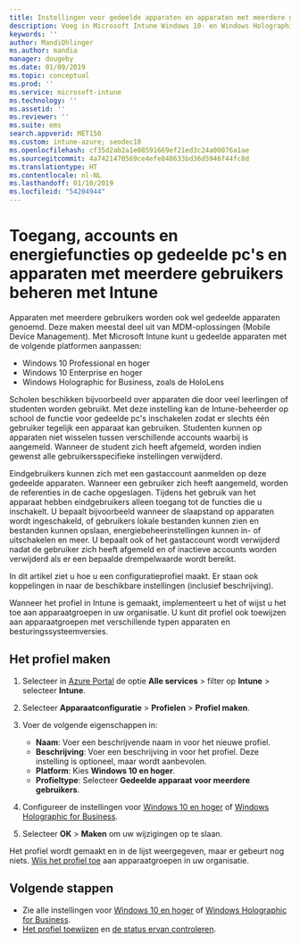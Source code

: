 ```yaml
---
title: Instellingen voor gedeelde apparaten en apparaten met meerdere gebruikers in Microsoft Intune - Azure | Microsoft Docs
description: Voeg in Microsoft Intune Windows 10- en Windows Holographic for Business-apparaten toe die worden gedeeld of door meerdere gebruikers worden gebruikt, en gebruik deze. Bekijk een lijst met alle instellingen en wat deze betekenen op de apparaten, inclusief Microsoft HoloLens. Beheer gastaccounts, beheer accounts, verwijder inactieve accounts, geef toestemming voor of blokkeer opslaan in lokale opslag, stel energie- en slaapopties in, kies wanneer updates worden geïnstalleerd en gebruik apparaten in onderwijsomgevingen in een apparaatconfiguratieprofiel.
keywords: ''
author: MandiOhlinger
ms.author: mandia
manager: dougeby
ms.date: 01/09/2019
ms.topic: conceptual
ms.prod: ''
ms.service: microsoft-intune
ms.technology: ''
ms.assetid: ''
ms.reviewer: ''
ms.suite: ems
search.appverid: MET150
ms.custom: intune-azure; seodec18
ms.openlocfilehash: cf35d2ab2a1e08591669ef21ed3c24a00076a1ae
ms.sourcegitcommit: 4a7421470569ce4efe848633bd36d5946f44fc8d
ms.translationtype: HT
ms.contentlocale: nl-NL
ms.lasthandoff: 01/10/2019
ms.locfileid: "54204944"
---
```

# <a name="control-access-accounts-and-power-features-on-shared-pc-or-multi-user-devices-using-intune"></a>Toegang, accounts en energiefuncties op gedeelde pc's en apparaten met meerdere gebruikers beheren met Intune

Apparaten met meerdere gebruikers worden ook wel gedeelde apparaten genoemd. Deze maken meestal deel uit van MDM-oplossingen (Mobile Device Management). Met Microsoft Intune kunt u gedeelde apparaten met de volgende platformen aanpassen:

- Windows 10 Professional en hoger
- Windows 10 Enterprise en hoger
- Windows Holographic for Business, zoals de HoloLens

Scholen beschikken bijvoorbeeld over apparaten die door veel leerlingen of studenten worden gebruikt. Met deze instelling kan de Intune-beheerder op school de functie voor gedeelde pc's inschakelen zodat er slechts één gebruiker tegelijk een apparaat kan gebruiken. Studenten kunnen op apparaten niet wisselen tussen verschillende accounts waarbij is aangemeld. Wanneer de student zich heeft afgemeld, worden indien gewenst alle gebruikersspecifieke instellingen verwijderd.

Eindgebruikers kunnen zich met een gastaccount aanmelden op deze gedeelde apparaten. Wanneer een gebruiker zich heeft aangemeld, worden de referenties in de cache opgeslagen. Tijdens het gebruik van het apparaat hebben eindgebruikers alleen toegang tot de functies die u inschakelt. U bepaalt bijvoorbeeld wanneer de slaapstand op apparaten wordt ingeschakeld, of gebruikers lokale bestanden kunnen zien en bestanden kunnen opslaan, energiebeheerinstellingen kunnen in- of uitschakelen en meer. U bepaalt ook of het gastaccount wordt verwijderd nadat de gebruiker zich heeft afgemeld en of inactieve accounts worden verwijderd als er een bepaalde drempelwaarde wordt bereikt.

In dit artikel ziet u hoe u een configuratieprofiel maakt. Er staan ook koppelingen in naar de beschikbare instellingen (inclusief beschrijving).

Wanneer het profiel in Intune is gemaakt, implementeert u het of wijst u het toe aan apparaatgroepen in uw organisatie. U kunt dit profiel ook toewijzen aan apparaatgroepen met verschillende typen apparaten en besturingssysteemversies.

## <a name="create-the-profile"></a>Het profiel maken

1. Selecteer in [Azure Portal](https://portal.azure.com) de optie **Alle services** > filter op **Intune** > selecteer **Intune**.
2. Selecteer **Apparaatconfiguratie** > **Profielen** > **Profiel maken**.
3. Voer de volgende eigenschappen in:

   - **Naam**: Voer een beschrijvende naam in voor het nieuwe profiel.
   - **Beschrijving**: Voer een beschrijving in voor het profiel. Deze instelling is optioneel, maar wordt aanbevolen.
   - **Platform**: Kies **Windows 10 en hoger**.
   - **Profieltype**: Selecteer **Gedeelde apparaat voor meerdere gebruikers**.

4. Configureer de instellingen voor [Windows 10 en hoger](shared-user-device-settings-windows.md) of [Windows Holographic for Business](shared-user-device-settings-windows-holographic.md).

5. Selecteer **OK** > **Maken** om uw wijzigingen op te slaan.

Het profiel wordt gemaakt en in de lijst weergegeven, maar er gebeurt nog niets. [Wijs het profiel toe](device-profile-assign.md) aan apparaatgroepen in uw organisatie.

## <a name="next-steps"></a>Volgende stappen

- Zie alle instellingen voor [Windows 10 en hoger](shared-user-device-settings-windows.md) of [Windows Holographic for Business](shared-user-device-settings-windows-holographic.md).
- [Het profiel toewijzen](device-profile-assign.md) en [de status ervan controleren](device-profile-monitor.md).
